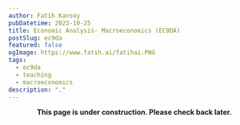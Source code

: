 ```yaml
---
author: Fatih Kansoy
pubDatetime: 2023-10-25
title: Economic Analysis- Macroeconomics (EC9DA)
postSlug: ec9da
featured: false
ogImage: https://www.fatih.ai/fatihai.PNG
tags:
  - ec9da
  - teaching
  - macroeconomics
description: "."
---
```


<div align="center">

**This page is under construction. Please check back later.**

</div>
